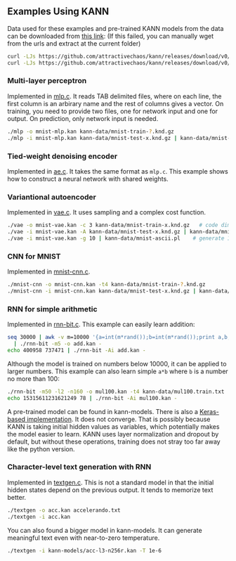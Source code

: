 ## Examples Using KANN

Data used for these examples and pre-trained KANN models from the data can be
downloaded from [this link][data]:
(If this failed, you can manually wget from the urls and extract at the current folder)
```sh
curl -LJs https://github.com/attractivechaos/kann/releases/download/v0/kann-data.tgz | tar -zxf -
curl -LJs https://github.com/attractivechaos/kann/releases/download/v0/kann-models.tgz | tar -zxf -
```

### Multi-layer perceptron

Implemented in [mlp.c](mlp.c). It reads TAB delimited files, where on each
line, the first column is an arbirary name and the rest of columns gives a
vector. On training, you need to provide two files, one for network input and
one for output. On prediction, only network input is needed.
```sh
./mlp -o mnist-mlp.kan kann-data/mnist-train-?.knd.gz
./mlp -i mnist-mlp.kan kann-data/mnist-test-x.knd.gz | kann-data/mnist-eval.pl
```

### Tied-weight denoising encoder

Implemented in [ae.c](ae.c). It takes the same format as `mlp.c`. This example
shows how to construct a neural network with shared weights.

### Variantional autoencoder

Implemented in [vae.c](vae.c). It uses sampling and a complex cost function.
```sh
./vae -o mnist-vae.kan -c 3 kann-data/mnist-train-x.knd.gz   # code dimension is 3
./vae -i mnist-vae.kan -A kann-data/mnist-test-x.knd.gz | kann-data/mnist-ascii.pl # reconstruction
./vae -i mnist-vae.kan -g 10 | kann-data/mnist-ascii.pl    # generate 10 random images
```

### CNN for MNIST

Implemented in [mnist-cnn.c](mnist-cnn.c).
```sh
./mnist-cnn -o mnist-cnn.kan -t4 kann-data/mnist-train-?.knd.gz
./mnist-cnn -i mnist-cnn.kan kann-data/mnist-test-x.knd.gz | kann-data/mnist-eval.pl
```

### RNN for simple arithmetic

Implemented in [rnn-bit.c](rnn-bit.c). This example can easily learn addition:
```sh
seq 30000 | awk -v m=10000 '{a=int(m*rand());b=int(m*rand());print a,b,a+b}' \
  | ./rnn-bit -m5 -o add.kan -
echo 400958 737471 | ./rnn-bit -Ai add.kan -
```
Although the model is trained on numbers below 10000, it can be applied to
larger numbers. This example can also learn simple `a*b` where `b` is a number
no more than 100:
```sh
./rnn-bit -m50 -l2 -n160 -o mul100.kan -t4 kann-data/mul100.train.txt
echo 15315611231621249 78 | ./rnn-bit -Ai mul100.kan -
```
A pre-trained model can be found in kann-models. There is also a [Keras-based
implementation](keras/rnn-bit.py). It does not converge. That is possibly
because KANN is taking initial hidden values as variables, which potentially
makes the model easier to learn. KANN uses layer normalization and dropout by
default, but without these operations, training does not stray too far away
like the python version.

### Character-level text generation with RNN

Implemented in [textgen.c](textgen.c). This is not a standard model in that the
initial hidden states depend on the previous output. It tends to memorize text
better.
```sh
./textgen -o acc.kan accelerando.txt
./textgen -i acc.kan
```
You can also found a bigger model in kann-models. It can generate meaningful
text even with near-to-zero temperature.
```sh
./textgen -i kann-models/acc-l3-n256r.kan -T 1e-6
```

[data]: https://github.com/attractivechaos/kann/releases/tag/v0
